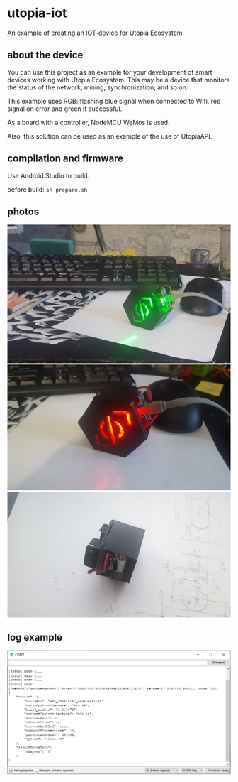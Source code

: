 # utopia-iot
An example of creating an IOT-device for Utopia Ecosystem

## about the device

You can use this project as an example for your development of smart devices working with Utopia Ecosystem. This may be a device that monitors the status of the network, mining, synchronization, and so on.

This example uses RGB: flashing blue signal when connected to Wifi, red signal on error and green if successful.

As a board with a controller, NodeMCU WeMos is used.

Also, this solution can be used as an example of the use of UtopiaAPI.

## compilation and firmware

Use Android Studio to build.

before build: ```sh prepare.sh```

## photos

![photo](https://github.com/Sagleft/utopia-iot/raw/master/img/photo1.jpg)
![photo](https://github.com/Sagleft/utopia-iot/raw/master/img/photo2.jpg)
![photo](https://github.com/Sagleft/utopia-iot/raw/master/img/photo3.jpg)

## log example

![log](https://github.com/Sagleft/utopia-iot/raw/master/img/comport_log.png)
